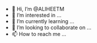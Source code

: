 - 👋 Hi, I’m @ALIHEETM
- 👀 I’m interested in ...
- 🌱 I’m currently learning ...
- 💞️ I’m looking to collaborate on ...
- 📫 How to reach me ...

<!---
ALIHEETM/ALIHEETM is a ✨ special ✨ repository because its `README.md` (this file) appears on your GitHub profile.
You can click the Preview link to take a look at your changes.
--->
